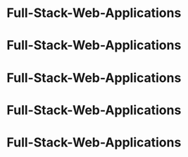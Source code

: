 # Full-Stack-Web-Applications
# Full-Stack-Web-Applications
# Full-Stack-Web-Applications
# Full-Stack-Web-Applications
# Full-Stack-Web-Applications
